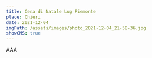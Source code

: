 ```yaml
---
title: Cena di Natale Lug Piemonte
place: Chieri
date: 2021-12-04
imgPath: /assets/images/photo_2021-12-04_21-58-36.jpg
showCMS: true
---
```

AAA